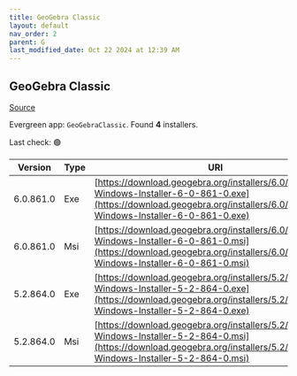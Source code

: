 ```yaml
---
title: GeoGebra Classic
layout: default
nav_order: 2
parent: G
last_modified_date: Oct 22 2024 at 12:39 AM
---
```


## GeoGebra Classic

[Source](https://www.geogebra.org)

Evergreen app: `GeoGebraClassic`. Found **4** installers.

Last check: 🟢

| Version   | Type | URI                                                                                                                                                                            |
| --------- | ---- | ------------------------------------------------------------------------------------------------------------------------------------------------------------------------------ |
| 6.0.861.0 | Exe  | [https://download.geogebra.org/installers/6.0/GeoGebra-Windows-Installer-6-0-861-0.exe](https://download.geogebra.org/installers/6.0/GeoGebra-Windows-Installer-6-0-861-0.exe) |
| 6.0.861.0 | Msi  | [https://download.geogebra.org/installers/6.0/GeoGebra-Windows-Installer-6-0-861-0.msi](https://download.geogebra.org/installers/6.0/GeoGebra-Windows-Installer-6-0-861-0.msi) |
| 5.2.864.0 | Exe  | [https://download.geogebra.org/installers/5.2/GeoGebra-Windows-Installer-5-2-864-0.exe](https://download.geogebra.org/installers/5.2/GeoGebra-Windows-Installer-5-2-864-0.exe) |
| 5.2.864.0 | Msi  | [https://download.geogebra.org/installers/5.2/GeoGebra-Windows-Installer-5-2-864-0.msi](https://download.geogebra.org/installers/5.2/GeoGebra-Windows-Installer-5-2-864-0.msi) |
